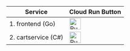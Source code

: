 | Service | Cloud Run Button | 
| ------------------------- | --------------------------------------------------------------- |
| 1. frontend (Go) | [<img src="https://storage.googleapis.com/cloudrun/button.svg" alt="Run on Google Cloud" height="30">][run_frontend] |
| 2. cartservice (C#) | [<img src="https://storage.googleapis.com/cloudrun/button.svg" alt="Run on Google Cloud" height="30">][run_cartservice] |

[run_frontend]: https://deploy.cloud.run/?git_repo=https://github.com/GoogleCloudPlatform/microservices-demo&dir=src/frontend
[run_cartservice]: https://deploy.cloud.run/?git_repo=https://github.com/GoogleCloudPlatform/microservices-demo&dir=src/cartservice


